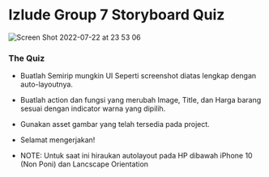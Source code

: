 # Izlude Group 7 Storyboard Quiz
 
![Screen Shot 2022-07-22 at 23 53 06](https://user-images.githubusercontent.com/33575723/180488682-084bf0ff-8250-4905-9695-f48a556ab5e3.png)

### The Quiz
* Buatlah Semirip mungkin UI Seperti screenshot diatas lengkap dengan auto-layoutnya. 
* Buatlah action dan fungsi yang merubah Image, Title, dan Harga barang sesuai dengan indicator warna yang dipilih.
* Gunakan asset gambar yang telah tersedia pada project.
* Selamat mengerjakan!

* NOTE: Untuk saat ini hiraukan autolayout pada HP dibawah iPhone 10 (Non Poni) dan Lancscape Orientation
